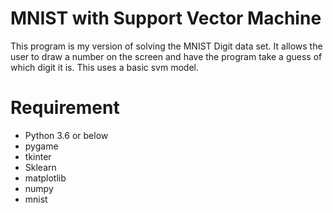 # MNIST with Support Vector Machine

This program is my version of solving the MNIST Digit data set.
It allows the user to draw a number on the screen and have the program take a guess of which digit it is.
This uses a basic svm model.

# Requirement
- Python 3.6 or below
- pygame
- tkinter
- Sklearn
- matplotlib
- numpy 
- mnist 
